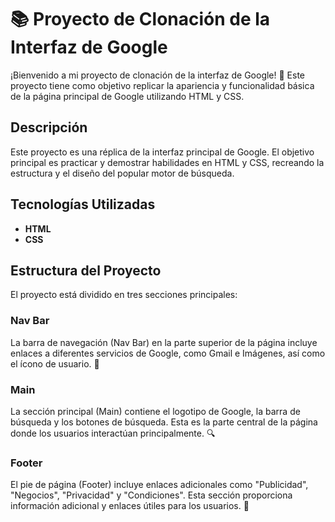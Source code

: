 # 📚 Proyecto de Clonación de la Interfaz de Google

¡Bienvenido a mi proyecto de clonación de la interfaz de Google! 🚀 Este proyecto tiene como objetivo replicar la apariencia y funcionalidad básica de la página principal de Google utilizando HTML y CSS.

## Descripción

Este proyecto es una réplica de la interfaz principal de Google. El objetivo principal es practicar y demostrar habilidades en HTML y CSS, recreando la estructura y el diseño del popular motor de búsqueda.

## Tecnologías Utilizadas

- **HTML**
- **CSS**

## Estructura del Proyecto

El proyecto está dividido en tres secciones principales:

### Nav Bar

La barra de navegación (Nav Bar) en la parte superior de la página incluye enlaces a diferentes servicios de Google, como Gmail e Imágenes, así como el ícono de usuario. 🧭

### Main

La sección principal (Main) contiene el logotipo de Google, la barra de búsqueda y los botones de búsqueda. Esta es la parte central de la página donde los usuarios interactúan principalmente. 🔍

### Footer

El pie de página (Footer) incluye enlaces adicionales como "Publicidad", "Negocios", "Privacidad" y "Condiciones". Esta sección proporciona información adicional y enlaces útiles para los usuarios. 📄
